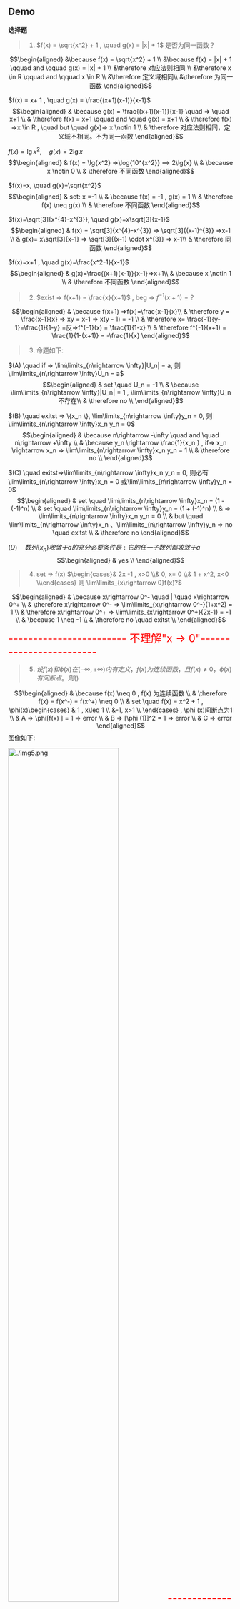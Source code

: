 ## Demo

**选择题**

> 1. $f(x) = \sqrt{x^2} + 1 , \quad  g(x) = |x| + 1$ 是否为同一函数？

$$\begin{aligned}
&\because f(x) = \sqrt{x^2} + 1 \\
&\because f(x) = |x| + 1   \qquad and  \qquad g(x) = |x| + 1 \\
&\therefore  对应法则相同 \\
&\therefore x \in R   \qquad and \qquad x \in R   \\
&\therefore 定义域相同\\
&\therefore 为同一函数
\end{aligned}$$

$f(x) = x+ 1 , \quad g(x) = \frac{(x+1)(x-1)}{x-1}$
$$\begin{aligned}
& \because g(x) = \frac{(x+1)(x-1)}{x-1} \quad => \quad x+1 \\
& \therefore f(x) = x+1  \qquad and \quad g(x) = x+1 \\
& \therefore f(x) =>x \in R  , \quad but \quad g(x)=> x \notin 1 \\
& \therefore 对应法则相同，定义域不相同。不为同一函数
\end{aligned}$$

$f(x)=\lg{x^2}, \quad g(x) =2\lg{x}$
$$\begin{aligned}
& f(x) = \lg{x^2} =>\log{10^{x^2}}  ==> 2\lg{x} \\
& \because x \notin 0 \\
& \therefore 不同函数
\end{aligned}$$

$f(x)=x, \quad g(x)=\sqrt{x^2}$
$$\begin{aligned}
& set: x =-1  \\
& \because f(x) = -1 , g(x) = 1 \\
& \therefore f(x) \neq g(x) \\
& \therefore 不同函数
\end{aligned}$$

$f(x)=\sqrt[3]{x^{4}-x^{3}}, \quad g(x)=x\sqrt[3]{x-1}$
$$\begin{aligned}
& f(x) = \sqrt[3]{x^{4}-x^{3}} => \sqrt[3]{(x-1)^{3}} =>x-1 \\
& g(x)= x\sqrt[3]{x-1} => \sqrt[3]{(x-1) \cdot x^{3}} => x-1\\
& \therefore 同函数
\end{aligned}$$

$f(x)=x+1 , \quad  g(x)=\frac{x^2-1}{x-1}$
$$\begin{aligned}
& g(x)=\frac{(x+1)(x-1)}{x-1}=>x+1\\
& \because x \notin 1 \\
& \therefore 不同函数
\end{aligned}$$

> 2. $exist => f(x+1) = \frac{x}{x+1}$ , beg => $f^{-1}(x+1)= ?$

$$\begin{aligned}
& \because  f(x+1) =>f(x)=\frac{x-1}{x}\\
& \therefore y = \frac{x-1}{x} => xy = x-1 => x(y - 1) = -1 \\
& \therefore x= \frac{-1}{y-1}=\frac{1}{1-y} =反=>f^{-1}(x) = \frac{1}{1-x} \\
& \therefore  f^{-1}(x+1) = \frac{1}{1-(x+1)} = -\frac{1}{x}
\end{aligned}$$

> 3. 命题如下:

$(A) \quad if => \lim\limits_{n\rightarrow \infty}|U_n| = a, 则\lim\limits_{n\rightarrow \infty}U_n = a$
$$\begin{aligned}
& set \quad  U_n = -1 \\
& \because \lim\limits_{n\rightarrow \infty}|U_n| = 1 , \lim\limits_{n\rightarrow \infty}U_n 不存在\\
& \therefore no \\
\end{aligned}$$

$(B) \quad  exitst => \{x_n \}, \lim\limits_{n\rightarrow \infty}y_n = 0, 则\lim\limits_{n\rightarrow \infty}x_n y_n = 0$
$$\begin{aligned}
& \because  n\rightarrow -\infty \quad and \quad n\rightarrow +\infty  \\
& \because y_n \rightarrow \frac{1}{x_n } , if=> x_n \rightarrow x_n => \lim\limits_{n\rightarrow \infty}x_n y_n = 1 \\
& \therefore no \\
\end{aligned}$$

$(C) \quad exitst=>\lim\limits_{n\rightarrow \infty}x_n y_n = 0, 则必有\lim\limits_{n\rightarrow \infty}x_n  = 0 或\lim\limits_{n\rightarrow \infty}y_n = 0$
$$\begin{aligned}
& set \quad  \lim\limits_{n\rightarrow \infty}x_n  = (1 - (-1)^n) \\
& set \quad \lim\limits_{n\rightarrow \infty}y_n  = (1 + (-1)^n) \\
& => \lim\limits_{n\rightarrow \infty}x_n y_n  = 0  \\
& but \quad \lim\limits_{n\rightarrow \infty}x_n 、\lim\limits_{n\rightarrow \infty}y_n => no \quad exitst \\
& \therefore  no
\end{aligned}$$

$(D) \quad 数列\{x_n \}收敛于a的充分必要条件是: 它的任一子数列都 收敛 于a$
$$\begin{aligned}
& yes \\
\end{aligned}$$

> 4. set => f(x) $\begin{cases}& 2x -1 , x>0 \\& 0, x= 0 \\& 1 + x^2, x<0 \\\end{cases} 则 \lim\limits_{x\rightarrow 0}f(x)?$

$$\begin{aligned}
& \because x\rightarrow 0^- \quad  | \quad x\rightarrow 0^+ \\
& \therefore  x\rightarrow 0^- => \lim\limits_{x\rightarrow 0^-}(1+x^2) = 1 \\
& \therefore x\rightarrow 0^+ => \lim\limits_{x\rightarrow 0^+}(2x-1) = -1 \\
& \because 1 \neq  -1 \\
& \therefore no \quad exitst \\
\end{aligned}$$

<font size=5  color="red">
------------------------ 不理解"x -> 0"------------------------
</font>

> 5. $设f(x)和\phi(x)在(-\infty, +\infty)内有定义，f(x)为连续函数，且f(x) \neq 0，\phi(x)有间断点。则( )$

$$\begin{aligned}
& \because f(x) \neq 0 , f(x) 为连续函数 \\
& \therefore f(x)  = f(x^-) = f(x^+) \neq  0  \\
& set \quad f(x)  = x^2 + 1  , \phi(x)\begin{cases} & 1 , x\leq 1 \\ &-1, x>1 \\ \end{cases} , \phi (x)间断点为1 \\
& A => \phi[f(x) ] = 1 => error \\
& B => [\phi (1)]^2 = 1 => error  \\
& C => error
\end{aligned}$$
图像如下:

<img src="./img5.png" alt="./img5.png" width=70% />

<font size=5  color="red">
--------------------------------------------
</font>

> 6. $exitst => f(x)  = \begin{cases} &e^x , x< 0 \\ &a+x+2 , x\geq 0 \\ \end{cases} 在R上连续，则a=?$

$$\begin{aligned}
& \because x= 0 为间断点 \\
& \therefore  f(x) = f(x^-)  = f(x^+) \\
& x =0 => f(x) = a+2 \\
& x = 0^- => f(x^-) = \lim\limits_{x\rightarrow 0^-}  e^x = 1 \\
& x = 0^+ => f(x^+) = \lim\limits_{x\rightarrow 0^+} (a+x+2) = a+2  \\
& \therefore a+2 = 1 , a=-1
\end{aligned}$$

> 7. $exitst => f (x)的连续区间是[0, 1)，则函数 f [\ln(x+1)]的连续区间是$

$$\begin{aligned}
& \because 0 \leq f(x) < 1  \\
& 引用上述定义:'对连续函数加减乘除后依旧是连续函数' \\
& \therefore 0\leq \ln{(x+1)} < 1 \\
& 0 \leq \ln{(x+1)} => x\geq 0\\
& \ln{(x+1)} < 1 => 0 < x+1 < e  => -1 < x < e-1 \\
& \therefore 合并区间 x\geq 0 \quad and \quad -1 < x < e -1 \\
& \therefore  0 \leq  x < e-1
\end{aligned}$$

> 8. $exitst=> g(x)  = \begin{cases} &2-x, x\leq 0 \\ &x+2, x>0 \\ \end{cases} , f(x) = \begin{cases} &x^2 , x<0 \\ &-x , x\geq 0 \\ \end{cases}, 则g[f(x)]  =?$

$$\begin{aligned}
& x < 0 => g(x^2)  = x^2 + 2 \\
& x \geq  0 => g(-x) = 2 +x \\
& \begin{cases} &x^2+2 , x<0 \\ &2+x, x\geq 0 \\ \end{cases}
\end{aligned}$$

> 9. $exitst => f(x) = \ln{\frac{1}{|x-2|}}, 则x=2是f(x)的?$

$$\begin{aligned}
& x=2 => f(2^-) = \lim\limits_{x\rightarrow 2^-} \ln{\frac{1}{|x-2|}} =\infty \\
&\therefore  no \quad exitst \\
& 第二类间断点 \\
\end{aligned}$$

> 10. $当 x \rightarrow  0 时，无穷小量 sin 2 x - 2 sin x 是 x 的(?)阶无穷小量$

$$\begin{aligned}
& 由题意得：\lim\limits_{x\rightarrow 0} \frac{sin 2x - 2sinx}{x^k} , k?\\
& \because x\rightarrow 0 \\
& \therefore sin 2x - 2sinx = 2sinx \cdot cosx  - 2sinx  \\
& \because 无穷小量 \\
& \therefore 2sinx \cdot cosx - 2sinx => - 2sinx (1 - cosx) = -2 \cdot x \cdot \frac{1}{2}x^2 = x^3 \\
& 可得 \lim\limits_{x\rightarrow 0} \frac{x^3}{x^k} = 1, k = 3
\end{aligned}$$

**填空题**

> 1. $已知f(x)= e^{x^2} ，f[\phi(x)] = 1-x，且\phi(x)\geq  0，则\phi(x)=?$

$$\begin{aligned}
& f[\phi(x)] = e^{[\phi (x)]^2} = 1-x\\
& [\phi(x)]^2= \ln{(1-x)} \\
& \phi(x) = \sqrt{\ln{(1-x)}}(x\leq 0)
\end{aligned}$$

<font size=5  color="red">
------------------------ 不理解"x -> 0"------------------------</font>

> 2. $求\lim\limits_{n\rightarrow \infty}(1 + \frac{2}{n} + \frac{2}{n^2}) ^n$

$$\begin{aligned}
& 解法一:(1 + \frac{2}{n} + \frac{2}{n^2})^n = (\frac{n^2 + 2n + 2}{n^2})^n  = (\frac{n^2}{n^2})^n= 1 \\
& 答案为:e^2 \\
\end{aligned}$$
<font size=5  color="red">--------------------------------------------</font>

> 3. $求\lim\limits_{x\rightarrow a}\frac{sinx - sina}{x -a}$

$$\begin{aligned}
& 洛:f'(x) = \lim\limits_{x\rightarrow a}\frac{cosx}{1} = cosx  \\
& a = cosa \\
\end{aligned}$$

> 4.$\displaystyle{求\lim\limits_{x\rightarrow 0}\bigg(\frac{\ln{(cos(\alpha x))}}{\ln{(cos(\beta  x))}}\bigg)(\beta \neq 0)}$

解法一:
$$\begin{aligned}
& \because x\rightarrow 0 \\
& \therefore cosx \alpha \rightarrow 1 \\
& 根据等价无穷小得 => \ln{(x+1)} = x \\
& \therefore \lim\limits_{x\rightarrow 0}\bigg(\frac{\ln{(cos(\alpha x)+1-1)}}{\ln{(cos(\beta x) + 1 -1)}}\bigg) = \frac{cos(\alpha x) -1 }{cos(\beta x)-1} = \frac{-(1-cos \alpha x)}{-(1-cos\beta x)} = \frac{\frac{1}{2}(ax)^2}{\frac{1}{2}(\beta x)^2} = \frac{\alpha ^2}{\beta ^2}\\
\end{aligned}$$

解法二:
$$\begin{aligned}
& 洛:f'(x) = \ln{(cos\alpha x)} = -atan(\alpha x) = -\alpha ^2sec^2(\alpha x) = -\alpha ^2 \\
& \therefore \lim\limits_{x\rightarrow 0}f(x) = \frac{\alpha ^2}{\beta ^2}  \\
\end{aligned}$$

> 5. $设 函 数 f (x) 在 (-\infty , +\infty) 内 有 定 义 , 且 f(x) \neq 0 , 对 任 意 的 实 数 x 和 y 均 有 f(xy) =  f(x)f(y)成立, 则f(2008)=?$

$$\begin{aligned}
& x(2, 2) y(3, 3) , f(xy) = f(x)f(y) => f(2 \cdot 3) = 2 \cdot 3 \\
& set \quad y =0 => f(0) = f(x) \cdot f(0) \\
& \because f(x) \neq  0  \\
& \therefore f(0) \neq  0 \\
& \therefore f(x) = 1 \\
& f(x) = f(2008) = 1
\end{aligned}$$

<font size=5  color="red">
------------------------ 不理解"x -> 0"------------------------
</font>

> 6. $设函数f(x)的定义域为D = \{x | x \in R , x \neq 0, 且x\neq 1\} ，且满足f(x) + f(\frac{x-1}{x}) = 1+x , 则f(x)=?$

$$\begin{aligned}
& set \quad  x= \frac{x-1}{x} \\
(1) =>&f(\frac{x-1}{x}) + f(\frac{(x-1)/x - 1}{(x-1) /x}) = 1+ \frac{x-1}{x} \\
& =>>(\frac{x-1}{x} -1)  \cdot  \frac{x}{x-1} = 1-\frac{x}{x-1} = - \frac{1}{x-1}\\ 
& => f(\frac{x-1}{x}) + f(\frac{-1}{x-1}) = 1 + \frac{x-1}{x}\\
& \\
& set \quad x= \frac{- 1}{x-1} \\
(2) =>&f(- \frac{1}{x-1}) + f(\frac{-1 /(x-1) - 1}{-1 / (x-1)}) = 1 - \frac{1}{x-1} \\
& =>> (\frac{-1}{x-1} - 1) \cdot \frac{x-1}{-1}  = x\\
& => f(\frac{-1}{x-1}) + f(x) = 1 - \frac{1}{x-1} \\
& \\
(2)+(0)=>&2f(x) + f(\frac{x-1}{x}) +f(\frac{-1}{x-1}) = 2 - \frac{1}{x-1} + x \\
(2)+(0)-(1)=>&2f(x) = 1 - \frac{1}{x-1} - \frac{x-1}{x} + x  \\
& => 2f(x) =  \frac{x-2}{x-1}  + \frac{x^2 - x - 1}{x} \\
& => \frac{x^2 - 2x + (x-1)(x^2-x-1)}{x(x-1)} \\
& => \frac{x^2-2x + x^3 - x^2 - x - x^2 + x +1}{x(x-1)} \\
& => \frac{x^3 - x^2 -2x + 1}{x(x-1)} \\
\end{aligned}$$

<font size=5  color="red">
--------------------------------------------
</font>

> 7. $\displaystyle{设函数f(x)= a^x(a>0, a \neq 1), 则\lim\limits_{n\rightarrow \infty}\frac{1}{n^2}ln[f(1)f(2)\dots f(n)]}=?$

$$\begin{aligned}
& f(x) = \lim\limits_{n\rightarrow \infty}\frac{1}{n^2}ln[a^1a^2\dots a^n] \\
& set \quad t_n = \sum_{i=1}^n \frac{1}{n^2}\ln{[a^i]} = \frac{\ln{a^i}}{n^2}\\
& set \quad  X_n(Min) = \sum_{i=1}^n \frac{1}{n^2}\ln{a} =\frac{\ln{a}}{n^2} \\
& set \quad Y_n(Max) = \sum_{i=1}^n \frac{1}{n^2}\ln{a^n} = \frac{\ln{a^{\frac{n(n+1)}{2}}}}{n^2} \\
& \because X_n \leq t_n \leq Y_n \\
& \lim\limits_{n\rightarrow \infty}\frac{n(n+1)}{2} \cdot  \ln{a} \cdot  \frac{1}{n^2} = \lim\limits_{n\rightarrow \infty}\frac{\ln{a}(n+1)}{2n} = \frac{\ln{a }}{2}
\end{aligned}$$

<font size=5  color="red">
------------------------ 解题过程离谱------------------------
</font>

> 8. $\displaystyle{已知y = f(x)是最小正周期为5的偶函数。当f(-1) =1时，f(4)=?}$
$$\begin{aligned}
& \because f(x)为偶函数 \\
& \therefore f(x)关于y轴对称 \\
& T = 5 \\
& f(5) = 0 \\
& f(4) = f(-1 + 5) = 1+0 = 1 \\
\end{aligned}$$

<font size=5  color="red">
--------------------------------------------
</font>

> 9. $\displaystyle{if=>f(\ln{x}) = x ,则f(3)的值?}$
$$\begin{aligned}
& \because  f(x) = e^{x} \\
& \therefore x = \ln{x} => f(\ln{x}) = x \\
& \therefore f(3) = e^3  \\
\end{aligned}$$

>10. $\displaystyle{exitst => 数列a_1 = 2, a_2 = 2 + \frac{1}{2}, a_3 = 2+\frac{1}{2+\frac{1}{2}},\dots 的极限存在，则极限为?}$ 
$$\begin{aligned}
& set \quad a_n = 2 + \frac{1}{a_{n-1}} (n \geq 2) \\
& set \quad X_n(Min) = \frac{3}{2} \\
& \because 数列a_n存在极限 \\
& \therefore \lim\limits_{n\rightarrow \infty } a_n = \lim\limits_{n\rightarrow \infty}(2+\frac{1}{a_n-1}) = \lim\limits_{n\rightarrow \infty}2 + \lim\limits_{n\rightarrow \infty} 1 \div \lim\limits_{n\rightarrow \infty} (a_n -1) = 2+ \frac{1}{\lim\limits_{n\rightarrow \infty}(a_{n-1} )}\\
& 由数列可知数列在[2,+\infty ) 区间单调递减 \\
& \therefore \lim\limits_{n\rightarrow \infty}a_n = \lim\limits_{n\rightarrow \infty}a_{n-1} =可得=> a = 2+ \frac{1}{a}  \\
& \therefore \frac{a^2-1}{a}  = 2 => a^2 -2a - 1 = 0 => (a-1)^2 = 2 => a= \pm \sqrt{2} + 1 \\
& \because a>0 \\
& \therefore a = \sqrt{2}  + 1
\end{aligned}$$

简答题
>1. $\displaystyle{exitst=> f(x)为二次函数，且f(x+1)+f(x-1)=2x^2-4x,f(x)= ? }$
$$\begin{aligned}
& \because f(x)为二次函数 \\
& \therefore set \quad f(x) = ax^2 + bx + c \\
& 则有 a(x + 1)^2 + b(x+1) + c + a(x-1)^2 + b(x-1)+c = 2x^2 - 4x \\
& => ax^2 +2bx + a + bx + b + c + ax^2 -2ax + a+ bx - b + c = 2x^2 -4x \\
& => 2ax^2  -2ax + 4bx + 2a + 2c = 2x^2 - 4x \\
& => 2ax^2 + (4b-2a)x + 2(a+c) = 2x^2 -4x \\
& \therefore 2a = 2 , 4b-2a = -4 , 2(a+c) = 0 \\
& \therefore a = 1,b= -\frac{1}{2} , c = -1 \\
& \therefore f(x) = x^2 - \frac{1}{2}x -1
\end{aligned}$$

> 2. $\displaystyle{设实数a<b，函数f(x)对任意实数x，有f(a-x)= f(a+x),f(b-x)= f(b+x)。}$<br>$\displaystyle{证明: f (x)是以2b-2a为周期的周期函数}$ 
 $$\begin{aligned}
反证:\quad &\because f(x)以2b-2a为周期 \\
&\therefore f(x) = f(x+ 2b-2a)  \\
& f(x+2b-2a) = f(b - (2a - x -b)) => f(b+(2a-x-b))\\
& => f(2a-x) = f(a+ (a-x)) => f(a-(a-x)) = f(x) \\
\end{aligned}$$


> 3. $\displaystyle{exitst=> f(x) = \lim\limits_{n \rightarrow \infty}\frac{\ln{(e^n + x^n)}}{n} (x > 0) ,f(x)=>?}$
$$\begin{aligned}
& \because n\rightarrow \infty  \\
& set \quad f(x) = \ln{x}  , \quad g(x) = e^n + x^n  \\
& 连锁律 : f(g(x)) = f'(g(x)) g'(x)  = \frac{1}{e^n + x^n} \cdot (e^n + nx^{n-1}) = \frac{e^n + nx^{n-1}}{e^n + x^n} \\
& 洛: f'(x) = \lim\limits_{n\rightarrow \infty} \frac{e^n + nx^{n-1}}{ne^n + nx^{n}} = \\
&  \\
& if \quad 0 < x \leq e \\
& \ln{(e^n + x^n)} = \ln{(e^n(1 + \frac{x^n}{e^n}))} = n + \ln{(1+\frac{x^n}{e^n})} \\
&  则f(x) = \lim\limits_{n\rightarrow \infty} 1 + \frac{\ln{[1+(\frac{x}{e})^n]}}{n}   = 1+ 0 = 1 \\
& \\
& if \quad x > e  \\
& \frac{\ln{(e^n + x^n)}}{n} = \frac{\ln{[x^n(\frac{e^n}{x^n} + 1)]}}{n} = \frac{\ln{x^n}  + \ln{[(\frac{e}{x})^n + 1]}}{n}\\
& \because \frac{e^n}{x^n} \rightarrow 0 \\
& \therefore  等价无穷小=>  \frac{\ln{x^n}  + \ln{[(\frac{e}{x})^n + 1]}}{n} = \frac{\ln{x^n} + (\frac{e}{x})^n}{n} = \ln{x} + 0 = \ln{x} \\
& \therefore f(x) = \begin{cases} &1,\quad  0 < x \leq e \\ &\ln{x} , \quad x > e \\ \end{cases}
\end{aligned}$$

连锁律 : https://www.youtube.com/watch?v=Rb4KizHRij8&ab_channel=chengsak



<font size=5  color="red">
------------------------不理解‘最后一步’------------------------
</font>

> 4. $\displaystyle{if => f(x)在[0,a](a>0)上连续，且f(0) \neq f(a),则f(x) = f(x+\frac{a}{2})在(0,a)中至少有一个实根}$
$$\begin{aligned}
& \lim\limits_{x\rightarrow 0}f(0) = f(0), \lim\limits_{x\rightarrow a}f(a) = f(a)\\
& f(0) = f(\frac{a}{2}) \\
& set \quad g(x) = f(x) - f(x + \frac{a}{2}) \\
& g(0) = f(0) - f(\frac{a}{2}) \\
& g(\frac{a}{2}) = f(\frac{a}{2}) - f(0) \\
& g(0) = - g(\frac{a}{2}) \\
& \therefore  g(0) \cdot  g(\frac{a}{2}) \leq  0 \\
& if \quad g(0) = g(\frac{a}{2}) => f(0) = f(\frac{a}{2}) \\
& 则 \quad f(0) = 0  , 0^2 = 0 ,存在实根 \\
& if	\quad g(0) \neq  g(\frac{a}{2}) => g(0) \cdot g(\frac{a}{2}) < 0 \\
& 则 \quad g(0)与g(\frac{a}{2})互为相反数，且f(x)在[0,a]区间连续，x在(0,\frac{a}{2})区间必有g(x_0) = 0 \\
& (以上为零点定理)记为 x \in (0,\frac{a}{2}) , g(x_0) = 0 \\
& \therefore 就有f(x_0) = f(x_0 + \frac{a}{2}) \\
& \because f(x_0 + \frac{a}{2}) \in  g(x)  则\\
& x_0 是(0,a)内g(x)的根
\end{aligned}$$
<font size=5  color="red">
--------------------------------------------
</font>

> 5. $\displaystyle{exitst => x_1 = \sqrt{2}  ,x_n = \sqrt{2+x_{n-1}}(n\geq 2),求\lim\limits_{n\rightarrow \infty}x_n }$
$$\begin{aligned}
& \because  x_1 = \sqrt{2} , x_2 = \sqrt{2+\sqrt{2} }  \\
& \therefore \{x\}为单调递增 ,x_n > x_{n-1}, 且x_n > 0\\
& \because n \rightarrow  \infty  \\
& \therefore set \quad  t = \lim\limits_{n\rightarrow \infty} x_n = \lim\limits_{n\rightarrow \infty}x_{n+1} \\
& \therefore t = \sqrt{2+t} => t^2  -t -2 = 0 \\
& 求根公式=> \frac{-b \pm \sqrt{b^2 - 4ac}}{2a} =  \frac{1 \pm \sqrt{1 +8} }{2} = \frac{1\pm 3}{2}\\
& t = \begin{cases} &2 \\ &-1 (舍去) \\ \end{cases} \\
& \therefore  \lim\limits_{n\rightarrow \infty} x_n = 2
\end{aligned}$$



